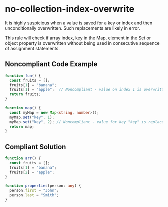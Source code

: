 # no-collection-index-overwrite

It is highly suspicious when a value is saved for a key or index and then unconditionally 
overwritten. Such replacements are likely in error.

This rule will check if array index, key in the Map, element in the Set or object property is overwritten without being 
used in consecutive sequence of assignment statements.

## Noncompliant Code Example

```typescript
function fun() {
  const fruits = [];
  fruits[1] = "banana";
  fruits[1] = "apple";  // Noncompliant - value on index 1 is overwritten
  return fruits;
}

function map() {
  const myMap = new Map<string, number>();
  myMap.set("key", 1);
  myMap.set("key", 2); // Noncompliant - value for key "key" is replaced
  return map;
}
```

## Compliant Solution

```typescript
function arr() {
  const fruits = [];
  fruits[1] = "banana";
  fruits[2] = "apple";
}

function properties(person: any) {
  person.first = "John";
  person.last = "Smith";
}
```

